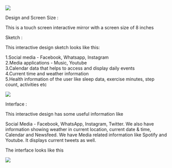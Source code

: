 <img src="https://user-images.githubusercontent.com/56712822/68514067-54154a80-0242-11ea-8eee-d3269e7bfb2d.jpeg" width:200>

Design and Screen Size :

This is a touch screen interactive mirror with a screen size of 8 inches

Sketch :

This interactive design sketch looks like this:
                                           
1.Social media - Facebook, Whatsapp, Instagram                        
2.Media applications - Music, Youtube                     
3.Calendar data that helps to access and display daily events                
4.Current time and weather information                  
5.Health information of the user like sleep data, exercise minutes, step count, activities etc                    

<img src="https://user-images.githubusercontent.com/56712822/67139010-a7cae000-f210-11e9-9a75-900b8eb602e2.png" width:200>

Interface :

This interactive design has some useful information like

Social Media - Facebook, WhatsApp, Instagram, Twitter.
We also have information showing weather in current location, current date & time, Calendar and Newsfeed.
We have Media related information like Spotify and Youtube.
It displays current tweets as well.

The interface looks like this

<img src="https://user-images.githubusercontent.com/56712822/68157766-f0261580-ff13-11e9-815a-b6b3e192591a.gif" width:200>

  

